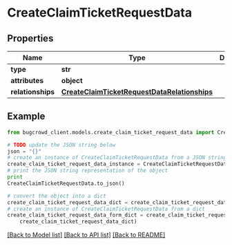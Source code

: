 # CreateClaimTicketRequestData


## Properties

Name | Type | Description | Notes
------------ | ------------- | ------------- | -------------
**type** | **str** |  | 
**attributes** | **object** |  | [optional] 
**relationships** | [**CreateClaimTicketRequestDataRelationships**](CreateClaimTicketRequestDataRelationships.md) |  | 

## Example

```python
from bugcrowd_client.models.create_claim_ticket_request_data import CreateClaimTicketRequestData

# TODO update the JSON string below
json = "{}"
# create an instance of CreateClaimTicketRequestData from a JSON string
create_claim_ticket_request_data_instance = CreateClaimTicketRequestData.from_json(json)
# print the JSON string representation of the object
print
CreateClaimTicketRequestData.to_json()

# convert the object into a dict
create_claim_ticket_request_data_dict = create_claim_ticket_request_data_instance.to_dict()
# create an instance of CreateClaimTicketRequestData from a dict
create_claim_ticket_request_data_form_dict = create_claim_ticket_request_data.from_dict(
    create_claim_ticket_request_data_dict)
```
[[Back to Model list]](../README.md#documentation-for-models) [[Back to API list]](../README.md#documentation-for-api-endpoints) [[Back to README]](../README.md)


